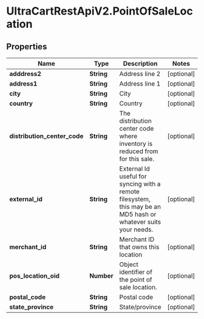 # UltraCartRestApiV2.PointOfSaleLocation

## Properties
Name | Type | Description | Notes
------------ | ------------- | ------------- | -------------
**adddress2** | **String** | Address line 2 | [optional] 
**address1** | **String** | Address line 1 | [optional] 
**city** | **String** | City | [optional] 
**country** | **String** | Country | [optional] 
**distribution_center_code** | **String** | The distribution center code where inventory is reduced from for this sale. | [optional] 
**external_id** | **String** | External Id useful for syncing with a remote filesystem, this may be an MD5 hash or whatever suits your needs. | [optional] 
**merchant_id** | **String** | Merchant ID that owns this location | [optional] 
**pos_location_oid** | **Number** | Object identifier of the point of sale location. | [optional] 
**postal_code** | **String** | Postal code | [optional] 
**state_province** | **String** | State/province | [optional] 


